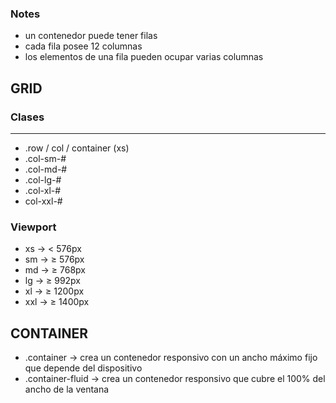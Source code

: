 ### Notes
- un contenedor puede tener filas
- cada fila posee 12 columnas
- los elementos de una fila pueden ocupar varias columnas


## GRID
   ### Clases
   ____
   - .row / col / container (xs)
   - .col-sm-#
   - .col-md-#
   - .col-lg-#
   - .col-xl-#
   - col-xxl-#
   
### Viewport
- xs &rarr; &lt; 576px
- sm &rarr; &ge; 576px
- md &rarr;  &ge; 768px
- lg &rarr; &ge; 992px
- xl &rarr; &ge; 1200px
- xxl &rarr; &ge; 1400px


## CONTAINER

- .container &rarr; crea un contenedor responsivo con un ancho máximo fijo que depende del dispositivo
- .container-fluid &rarr; crea un contenedor responsivo que cubre el 100% del ancho de la ventana